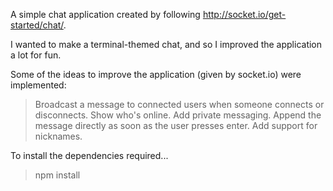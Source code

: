 A simple chat application created by following <http://socket.io/get-started/chat/>.

I wanted to make a terminal-themed chat, and so I improved the application a lot for fun.

Some of the ideas to improve the application (given by socket.io) were implemented:

> Broadcast a message to connected users when someone connects or disconnects.
> Show who's online.
> Add private messaging.
> Append the message directly as soon as the user presses enter.
> Add support for nicknames.

To install the dependencies required...
> npm install

